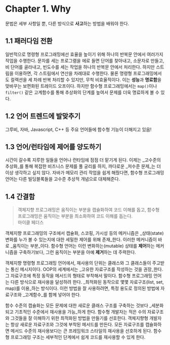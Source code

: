 # Chapter 1. Why

문법은 세부 사항일 뿐, 다른 방식으로 **사고**하는 방법을 배워야 한다.

## 1.1 패러다임 전환

일반적으로 명령형 프로그래밍에선 효율을 높이기 위해 하나의 반복문 안에서 여러가지 작업을 수행한다. 문자를 세는 프로그램을 에로 들면 단어를 찾아내고, 소문자로 만들고, 비 단어를 골라내고, 빈도수를 세는 작업을 하나의 반복문 안에서 처리한다. 하지만 스트림을 이용하면, 각 스트림에서 연산을 차례대로 수행한다. 물론 명령형 프로그래밍에서도 컬렉션을 세 차례 반복 처리할 수 있지만, 무척 비효율적이다. 이는 **성능**과 **명료함**을 맞바꾸는 보편화된 트레이드 오프이다. 하지만 함수형 프로그래밍에서는 `map()`이나 `filter()` 같은 고계함수를 통해 추상화의 단계를 높여서 문제를 더욱 명료하게 볼 수 있다.

## 1.2 언어 트렌드에 발맞추기

그루비, 자바, Javascript, C++ 등 주요 언어들에 함수형 기능이 더해지고 있음!

## 1.3 언어/런타임에 제어를 양도하기

시간이 갈수록 지루한 일들을 언어나 런타임에 점점 더 맡기게 된다. 이제는 _고수준의 추상화_를 통해 복잡한 비즈니스 문제를 풀 궁리를 하지, 까다로운 _저수준 문제_는 더 이상 생각하고 싶지 않다. 자바가 메모리 관리 작업을 쉽게 해줬다면, 함수형 프로그래밍 언어는 다른 빌딩블록들을 고수준 추상적 개념으로 대체해준다.

## 1.4 간결함

> 객체지향 프로그래밍은 움직이는 부분을 캡슐화하여 코드 이해를 돕고, 함수형 프로그래밍은 움직이는 부분을 최소화하여 코드 이해를 돕는다.  
> 마이클 페더스

객체지향 프로그래밍의 구조에서 캡슐화, 스코핑, 가시성 등의 메커니즘은 _상태\(state\) 변화를 누가 볼 수 있는지에 대한 세밀한 제어를 위해 존재_한다. 이러한 메커니즘이 바로 _움직이는 부분_이다. 함수형 언어는 이런 변화하는\(mutable\) 상태를 **제어**하는 메커니즘을 구축하기보다, 그런 움직이는 부분을 아예 **제거**하는 데 주력한다.

객체지향 명령형 프로그래밍 언어에서, 재사용의 단위는 클래스와 그 클래스들이 주고받는 통신 메시지이다. OOP의 세계에서는 _고유한 자료구조를 작성하는 것을 권장_한다. 그 자료구조에 특정 동작을 메서드의 형태로 부착해서 말이다. 함수형 프로그래밍 언어는 다른 방식으로 재사용을 달성하려 한다. _최적화된 동작으로 몇몇 자료구조\(list, set, map\)를 이용_하는 방식이다. 이런 방법을 잘 사용하려면, 특정 용도로 정의된 방법에 자료구조와 _고계함수_를 함께 넣어야 한다.

함수 수준의 캡슐화는 모든 문제에 대한 새로운 클래스 구조를 구축하는 것보다 _세분화되고 기초적인 수준에서 재사용을 가능_하게 한다. 함수형 개발자는 적은 수의 자료구조와 그것들을 잘 이해하기 위한 최적화된 방법을 만들기를 선호한다. 객체지향형 개발자는 항상 새로운 자료구조와 그것에 부착된 메서드를 만든다. 모든 자료구조를 캡슐화하면 메서드 수준의 재사용보다는 큰 프레임워크 스타일의 재사용을 선호하게 된다. 함수형 프로그래밍 구조는 세부적인 단계에서 쉽게 코드를 재사용할 수 있게 한다.

